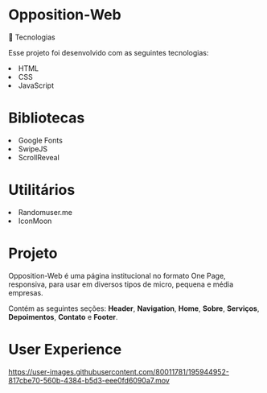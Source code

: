 # Opposition-Web


🚀 Tecnologias

Esse projeto foi desenvolvido com as seguintes tecnologias:

<li> HTML </li>
<li> CSS </li>
<li>JavaScript </li>


<h1> Bibliotecas </h1> 


<li> Google Fonts </li>
<li> SwipeJS </li>
<li> ScrollReveal </li>




<h1> Utilitários </h1>


<li> Randomuser.me</li>
<li> IconMoon</li>



<h1> Projeto </h1>

Opposition-Web é uma página institucional no formato One Page, responsiva, para usar em diversos tipos de micro, pequena e média empresas. 

Contém as seguintes seções: **Header**, **Navigation**, **Home**, **Sobre**, **Serviços**, **Depoimentos**, **Contato** e **Footer**.







# User Experience 






https://user-images.githubusercontent.com/80011781/195944952-817cbe70-560b-4384-b5d3-eee0fd6090a7.mov


